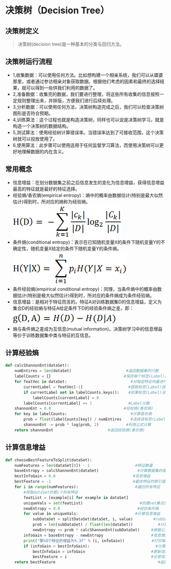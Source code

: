 # 决策树（Decision Tree）
## 决策树定义
> 决策树(decision tree)是一种基本的分类与回归方法。

## 决策树运行流程
* 1,收集数据：可以使用任何方法。比如想构建一个相亲系统，我们可以从媒婆那里，或者通过参访相亲对象获取数据。根据他们考虑的因素和最终的选择结果，就可以得到一些供我们利用的数据了。
* 2,准备数据：收集完的数据，我们要进行整理，将这些所有收集的信息按照一定规则整理出来，并排版，方便我们进行后续处理。
* 3,分析数据：可以使用任何方法，决策树构造完成之后，我们可以检查决策树图形是否符合预期。
* 4,训练算法：这个过程也就是构造决策树，同样也可以说是决策树学习，就是构造一个决策树的数据结构。
* 5,测试算法：使用经验树计算错误率。当错误率达到了可接收范围，这个决策树就可以投放使用了。
* 6,使用算法：此步骤可以使用适用于任何监督学习算法，而使用决策树可以更好地理解数据的内在含义。

## 常用概念
* 信息增益：在划分数据集之前之后信息发生的变化为信息增益，获得信息增益最高的特征就是最好的特征选择。
* 经验熵/香农熵(empirical entropy)：熵中的概率由数据估计(特别是最大似然估计)得到时，所对应的熵称为经验熵。
![经验熵](./imgs/EmpiricalEntropy.png)
* 条件熵(conditional entropy)：表示在已知随机变量X的条件下随机变量Y的不确定性，随机变量X给定的条件下随机变量Y的条件熵。
![条件熵](./imgs/ConditionEntropy.png)
* 条件经验熵(empirical conditional entropy)：同理，当条件熵中的概率由数据估计(特别是极大似然估计)得到时，所对应的条件熵成为条件经验熵。
* 信息增益：是相对于特征而言的。特征A对训练数据集D的信息增益，定义为集合D的经验熵与特征A给定条件下D的经验条件熵之差，即：
![信息增益](./imgs/信息增益.png)
* 熵与条件熵之差成为互信息(mutual information)。决策树学习中的信息增益等价于训练数据集中类与特征的互信息。

## 计算经验熵
~~~py
def calcShannonEnt(dataSet):
    numEntires = len(dataSet)                        #返回数据集的行数
    labelCounts = {}                                #保存每个标签(Label)出现次数的字典
    for featVec in dataSet:                            #对每组特征向量进行统计
        currentLabel = featVec[-1]                    #提取标签(Label)信息
        if currentLabel not in labelCounts.keys():    #如果标签(Label)没有放入统计次数的字典,添加进去
            labelCounts[currentLabel] = 0
        labelCounts[currentLabel] += 1                #Label计数
    shannonEnt = 0.0                                #经验熵(香农熵)
    for key in labelCounts:                            #计算香农熵
        prob = float(labelCounts[key]) / numEntires    #选择该标签(Label)的概率
        shannonEnt -= prob * log(prob, 2)            #利用公式计算
    return shannonEnt                        #返回经验熵(香农熵)
~~~

## 计算信息增益
~~~py
def chooseBestFeatureToSplit(dataSet):
    numFeatures = len(dataSet[0]) - 1                    #特征数量
    baseEntropy = calcShannonEnt(dataSet)                 #计算数据集的香农熵
    bestInfoGain = 0.0                                  #信息增益
    bestFeature = -1                                    #最优特征的索引值
    for i in range(numFeatures):                         #遍历所有特征
        #获取dataSet的第i个所有特征
        featList = [example[i] for example in dataSet]
        uniqueVals = set(featList)                         #创建set集合{},元素不可重复
        newEntropy = 0.0                                  #经验条件熵
        for value in uniqueVals:                         #计算信息增益
            subDataSet = splitDataSet(dataSet, i, value)         #subDataSet划分后的子集
            prob = len(subDataSet) / float(len(dataSet))           #计算子集的概率
            newEntropy += prob * calcShannonEnt(subDataSet)     #根据公式计算经验条件熵
        infoGain = baseEntropy - newEntropy                     #信息增益
        print("第%d个特征的增益为%.3f" % (i, infoGain))            #打印每个特征的信息增益
        if (infoGain > bestInfoGain):                             #计算信息增益
            bestInfoGain = infoGain                             #更新信息增益，找到最大的信息增益
            bestFeature = i                                     #记录信息增益最大的特征的索引值
    return bestFeature                                             #返回信息增益最大的特征的索引值
~~~
